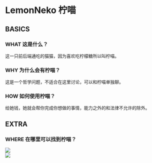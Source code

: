 # LemonNeko 柠喵
## BASICS
### WHAT 这是什么？
这一只前后端通吃的猫猫，因为喜欢吃柠檬糖所以叫柠喵。

### WHY 为什么会有柠喵？
这是一个哲学问题，不适合在这里讨论，可以和柠喵单独聊。

### HOW 如何使用柠喵？
给她钱，她就会帮你完成你想做的事情，能力之外的和法律不允许的除外。

## EXTRA
### WHERE 在哪里可以找到柠喵？
<a href="https://github.com/LemonNekoGH" target="_blank"><img src="https://img.shields.io/badge/-LemonNekoGH-black?logo=github"></a><br>
<a href="https://www.npmjs.com/~lemon_neko"><img src="https://img.shields.io/badge/-lemon_neko-ba261a?logo=npm"></a>
